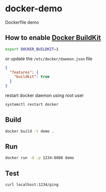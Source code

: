 # docker-demo

Dockerfile demo

## How to enable [Docker BuildKit](https://docs.docker.com/build/buildkit/)
  
```bash
export DOCKER_BUILDKIT=1
```

or update the `/etc/docker/daemon.json` file

```json
{
  "features": {
    "buildkit": true
  }
}
```

restart docker daemon using root user

```bash
systemctl restart docker
```

## Build

```bash
docker build -t demo .
```

## Run

```bash
docker run -d -p 1234:8080 demo
```

## Test

```bash
curl localhost:1234/ping
```
